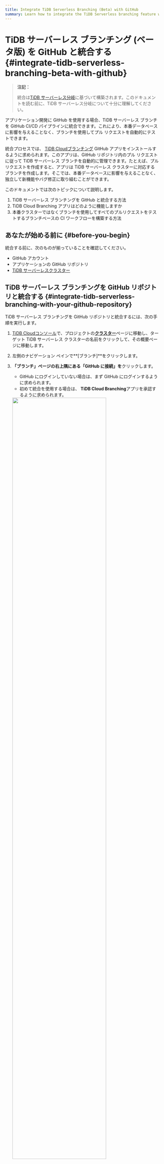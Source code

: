 ```yaml
---
title: Integrate TiDB Serverless Branching (Beta) with GitHub 
summary: Learn how to integrate the TiDB Serverless branching feature with GitHub.
---
```


# TiDB サーバーレス ブランチング (ベータ版) を GitHub と統合する {#integrate-tidb-serverless-branching-beta-with-github}

> **注記：**
>
> 統合は[TiDB サーバーレス分岐](/tidb-cloud/branch-overview.md)に基づいて構築されます。このドキュメントを読む前に、TiDB サーバーレス分岐について十分に理解してください。

アプリケーション開発に GitHub を使用する場合、TiDB サーバーレス ブランチを GitHub CI/CD パイプラインに統合できます。これにより、本番データベースに影響を与えることなく、ブランチを使用してプル リクエストを自動的にテストできます。

統合プロセスでは、 [TiDB Cloudブランチング](https://github.com/apps/tidb-cloud-branching) GitHub アプリをインストールするように求められます。このアプリは、GitHub リポジトリ内のプル リクエストに従って TiDB サーバーレス ブランチを自動的に管理できます。たとえば、プル リクエストを作成すると、アプリは TiDB サーバーレス クラスターに対応するブランチを作成します。そこでは、本番データベースに影響を与えることなく、独立して新機能やバグ修正に取り組むことができます。

このドキュメントでは次のトピックについて説明します。

1.  TiDB サーバーレス ブランチングを GitHub と統合する方法
2.  TiDB Cloud Branching アプリはどのように機能しますか
3.  本番クラスターではなくブランチを使用してすべてのプルリクエストをテストするブランチベースの CI ワークフローを構築する方法

## あなたが始める前に {#before-you-begin}

統合する前に、次のものが揃っていることを確認してください。

-   GitHub アカウント
-   アプリケーションの GitHub リポジトリ
-   [TiDB サーバーレスクラスター](/tidb-cloud/create-tidb-cluster-serverless.md)

## TiDB サーバーレス ブランチングを GitHub リポジトリと統合する {#integrate-tidb-serverless-branching-with-your-github-repository}

TiDB サーバーレス ブランチングを GitHub リポジトリと統合するには、次の手順を実行します。

1.  [TiDB Cloudコンソール](https://tidbcloud.com/)で、プロジェクトの[**クラスター**](https://tidbcloud.com/console/clusters)ページに移動し、ターゲット TiDB サーバーレス クラスターの名前をクリックして、その概要ページに移動します。

2.  左側のナビゲーション ペインで**[ブランチ]**をクリックします。

3.  **「ブランチ」**ページの右上隅にある**「GitHub に接続」を**クリックします。

    -   GitHub にログインしていない場合は、まず GitHub にログインするように求められます。
    -   初めて統合を使用する場合は、 **TiDB Cloud Branching**アプリを承認するように求められます。

    <img src="https://download.pingcap.com/images/docs/tidb-cloud/branch/github-authorize.png" width="80%" />

4.  **「GitHub に接続」**ダイアログで、「 **GitHub アカウント」**ドロップダウン リストから GitHub アカウントを選択します。

    アカウントがリストに存在しない場合は、 **[他のアカウントのインストール]**をクリックし、画面の指示に従ってアカウントをインストールします。

5.  **[GitHub リポジトリ]**ドロップダウン リストでターゲット リポジトリを選択します。リストが長い場合は、名前を入力してリポジトリを検索できます。

6.  **[接続]**をクリックして、TiDB サーバーレス クラスターと GitHub リポジトリの間に接続します。

    <img src="https://download.pingcap.com/images/docs/tidb-cloud/branch/github-connect.png" width="40%" />

## TiDB Cloud Branching アプリの動作 {#tidb-cloud-branching-app-behaviors}

TiDB サーバーレス クラスターを GitHub リポジトリに接続すると、このリポジトリ内のプル リクエストごとに、 [TiDB Cloudブランチング](https://github.com/apps/tidb-cloud-branching) GitHub アプリが対応する TiDB サーバーレス ブランチを自動的に管理できるようになります。以下に、プル リクエストの変更に対するデフォルトの動作を示します。

| プルリクエストの変更             | TiDB Cloud Branching アプリの動作                                                                                                                                                                                                                                        |
| ---------------------- | ------------------------------------------------------------------------------------------------------------------------------------------------------------------------------------------------------------------------------------------------------------------ |
| プルリクエストを作成する           | リポジトリでプル リクエストを作成すると、 [TiDB Cloudブランチング](https://github.com/apps/tidb-cloud-branching)アプリは TiDB サーバーレス クラスターのブランチを作成します。ブランチ名は`${github_branch_name}_${pr_id}_${commit_sha}`形式です。ブランチの数が[限界](/tidb-cloud/branch-overview.md#limitations-and-quotas)であることに注意してください。 |
| 新しいコミットをプルリクエストにプッシュする | リポジトリ内のプル リクエストに新しいコミットをプッシュするたびに、 [TiDB Cloudブランチング](https://github.com/apps/tidb-cloud-branching)アプリは以前の TiDB サーバーレス ブランチを削除し、最新のコミット用に新しいブランチを作成します。                                                                                                            |
| プルリクエストを閉じるかマージする      | プル リクエストを閉じるかマージすると、 [TiDB Cloudブランチング](https://github.com/apps/tidb-cloud-branching)アプリはこのプル リクエストのブランチを削除します。                                                                                                                                                    |
| プルリクエストを再度オープンする       | プル リクエストを再度開くと、 [TiDB Cloudブランチング](https://github.com/apps/tidb-cloud-branching)アプリはプル リクエストの最後に行われたコミットのブランチを作成します。                                                                                                                                               |

## TiDB Cloud Branching アプリを構成する {#configure-tidb-cloud-branching-app}

[TiDB Cloudブランチング](https://github.com/apps/tidb-cloud-branching)アプリの動作を構成するには、リポジトリのルート ディレクトリに`tidbcloud.yml`ファイルを追加し、次の手順に従って必要な構成をこのファイルに追加します。

### ブランチ.ブロックリスト {#branch-blocklist}

**タイプ:**文字列の配列。**デフォルト:** `[]` 。

`allowList`にある場合でも、 TiDB Cloud Branching アプリを禁止する GitHub ブランチを指定します。

```yaml
github:
    branch:
        blockList:
            - ".*_doc"
            - ".*_blackList"
```

### ブランチ.allowList {#branch-allowlist}

**タイプ:**文字列の配列。**デフォルト:** `[.*]` 。

TiDB Cloud Branching アプリを許可する GitHub ブランチを指定します。

```yaml
github:
    branch:
        allowList:
            - ".*_db"
```

### ブランチ.autoReserved {#branch-autoreserved}

**タイプ:**ブール値。**デフォルト:** `false` 。

これが`true`に設定されている場合、 TiDB Cloud Branching アプリは、前のコミットで作成された TiDB サーバーレス ブランチを削除しません。

```yaml
github:
    branch:
        autoReserved: false
```

### ブランチ.autoDestroy {#branch-autodestroy}

**タイプ:**ブール値。**デフォルト:** `true` 。

これが`false`に設定されている場合、 TiDB Cloud Branching アプリは、プル リクエストが閉じられるかマージされるときに TiDB サーバーレス ブランチを削除しません。

```yaml
github:
    branch:
        autoDestroy: true
```

## 分岐 CI ワークフローを作成する {#create-a-branching-ci-workflow}

ブランチを使用するためのベスト プラクティスの 1 つは、ブランチ CI ワークフローを作成することです。このワークフローを使用すると、プル リクエストをマージする前に、本番クラスターを使用する代わりに TiDB サーバーレス ブランチを使用してコードをテストできます。ライブデモを見つけることができます[ここ](https://github.com/shiyuhang0/tidbcloud-branch-gorm-example) 。

ワークフローを作成する主な手順は次のとおりです。

1.  [TiDB サーバーレス ブランチングを GitHub リポジトリと統合する](#integrate-tidb-serverless-branching-with-your-github-repository) 。

2.  ブランチ接続情報を取得します。

    [tidbcloud ブランチを待つ](https://github.com/tidbcloud/wait-for-tidbcloud-branch)アクションを使用して、TiDB サーバーレス ブランチの準備が完了するまで待機し、ブランチの接続情報を取得できます。

    使用例:

    ```yaml
    steps:
      - name: Wait for TiDB Serverless branch to be ready
        uses: tidbcloud/wait-for-tidbcloud-branch@v0
        id: wait-for-branch
        with:
          token: ${{ secrets.GITHUB_TOKEN }}
          public-key: ${{ secrets.TIDB_CLOUD_API_PUBLIC_KEY }}
          private-key: ${{ secrets.TIDB_CLOUD_API_PRIVATE_KEY }}

      - name: Test with TiDB Serverless branch
         run: |
            echo "The host is ${{ steps.wait-for-branch.outputs.host }}"
            echo "The user is ${{ steps.wait-for-branch.outputs.user }}"
            echo "The password is ${{ steps.wait-for-branch.outputs.password }}"
    ```

    -   `token` : GitHub は自動的に[GITHUB_TOKEN](https://docs.github.com/en/actions/security-guides/automatic-token-authentication)シークレットを作成します。直接使用できます。
    -   `public-key`と`private-key` : TiDB Cloud[APIキー](https://docs.pingcap.com/tidbcloud/api/v1beta#section/Authentication/API-Key-Management) 。

3.  テストコードを変更します。

    GitHub Actions からの接続情報を受け入れるようにテスト コードを変更します。たとえば、 [ライブデモ](https://github.com/shiyuhang0/tidbcloud-branch-gorm-example)で示すように、環境を通じて接続情報を受け入れることができます。

## 次は何ですか {#what-s-next}

分岐 GitHub 統合を使用せずに分岐 CI/CD ワークフローを構築することもできます。たとえば、 [`setup-tidbcloud-cli`](https://github.com/tidbcloud/setup-tidbcloud-cli)と GitHub Actions を使用して CI/CD ワークフローをカスタマイズできます。
